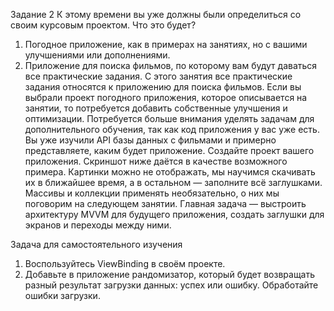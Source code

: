 Задание 2
К этому времени вы уже должны были определиться со своим курсовым проектом. Что это будет?
1. Погодное приложение, как в примерах на занятиях, но с вашими улучшениями или дополнениями.
2. Приложение для поиска фильмов, по которому вам будут даваться все практические задания.
С этого занятия все практические задания относятся к приложению для поиска фильмов.
Если вы выбрали проект погодного приложения, которое описывается на занятии, то потребуется добавить собственные улучшения и оптимизации. Потребуется больше внимания уделять задачам для дополнительного обучения, так как код приложения у вас уже есть.
Вы уже изучили API базы данных с фильмами и примерно представляете, каким будет приложение. Создайте проект вашего приложения. Скриншот ниже даётся в качестве возможного примера. Картинки можно не отображать, мы научимся скачивать их в ближайшее время, а в остальном — заполните всё заглушками. Массивы и коллекции применять необязательно, о них мы поговорим на следующем занятии. Главная задача — выстроить архитектуру MVVM для будущего приложения, создать заглушки для экранов и переходы между ними.

Задача для самостоятельного изучения
1. Воспользуйтесь ViewBinding в своём проекте.
2. Добавьте в приложение рандомизатор, который будет возвращать разный результат загрузки данных: успех или ошибку. Обработайте ошибки загрузки.
